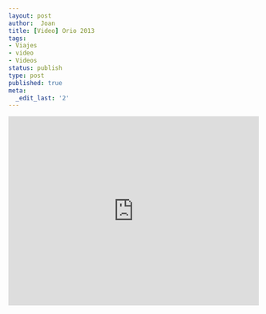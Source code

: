 ```yaml
---
layout: post
author:  Joan
title: [Video] Orio 2013
tags:
- Viajes
- video
- Videos
status: publish
type: post
published: true
meta:
  _edit_last: '2'
---
```

<iframe src="http://player.vimeo.com/video/62860768?title=0&amp;byline=0&amp;color=679AF1&amp;portrait=0" width="500" height="377" frameborder="0"></iframe>